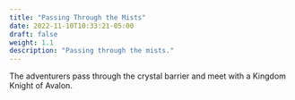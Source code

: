```yaml
---
title: "Passing Through the Mists"
date: 2022-11-10T10:33:21-05:00
draft: false
weight: 1.1
description: "Passing through the mists."
---
```


The adventurers pass through the crystal barrier and meet with a Kingdom Knight of Avalon. 
